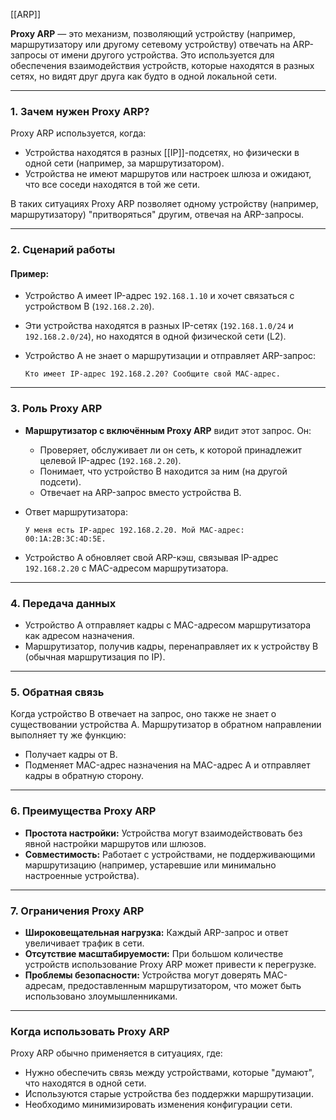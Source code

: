 [[ARP]]


**Proxy ARP** — это механизм, позволяющий устройству (например, маршрутизатору или другому сетевому устройству) отвечать на ARP-запросы от имени другого устройства. Это используется для обеспечения взаимодействия устройств, которые находятся в разных сетях, но видят друг друга как будто в одной локальной сети.

---

### **1. Зачем нужен Proxy ARP?**

Proxy ARP используется, когда:

- Устройства находятся в разных [[IP]]-подсетях, но физически в одной сети (например, за маршрутизатором).
- Устройства не имеют маршрутов или настроек шлюза и ожидают, что все соседи находятся в той же сети.

В таких ситуациях Proxy ARP позволяет одному устройству (например, маршрутизатору) "притворяться" другим, отвечая на ARP-запросы.

---

### **2. Сценарий работы**

#### Пример:

- Устройство A имеет IP-адрес `192.168.1.10` и хочет связаться с устройством B (`192.168.2.20`).
- Эти устройства находятся в разных IP-сетях (`192.168.1.0/24` и `192.168.2.0/24`), но находятся в одной физической сети (L2).
- Устройство A не знает о маршрутизации и отправляет ARP-запрос:
    
    `Кто имеет IP-адрес 192.168.2.20? Сообщите свой MAC-адрес.`
    

---

### **3. Роль Proxy ARP**

- **Маршрутизатор с включённым Proxy ARP** видит этот запрос. Он:
    
    - Проверяет, обслуживает ли он сеть, к которой принадлежит целевой IP-адрес (`192.168.2.20`).
    - Понимает, что устройство B находится за ним (на другой подсети).
    - Отвечает на ARP-запрос вместо устройства B.
- Ответ маршрутизатора:
    
    `У меня есть IP-адрес 192.168.2.20. Мой MAC-адрес: 00:1A:2B:3C:4D:5E.`
    
- Устройство A обновляет свой ARP-кэш, связывая IP-адрес `192.168.2.20` с MAC-адресом маршрутизатора.
    

---

### **4. Передача данных**

- Устройство A отправляет кадры с MAC-адресом маршрутизатора как адресом назначения.
- Маршрутизатор, получив кадры, перенаправляет их к устройству B (обычная маршрутизация по IP).

---

### **5. Обратная связь**

Когда устройство B отвечает на запрос, оно также не знает о существовании устройства A. Маршрутизатор в обратном направлении выполняет ту же функцию:

- Получает кадры от B.
- Подменяет MAC-адрес назначения на MAC-адрес A и отправляет кадры в обратную сторону.

---

### **6. Преимущества Proxy ARP**

- **Простота настройки:** Устройства могут взаимодействовать без явной настройки маршрутов или шлюзов.
- **Совместимость:** Работает с устройствами, не поддерживающими маршрутизацию (например, устаревшие или минимально настроенные устройства).

---

### **7. Ограничения Proxy ARP**

- **Широковещательная нагрузка:** Каждый ARP-запрос и ответ увеличивает трафик в сети.
- **Отсутствие масштабируемости:** При большом количестве устройств использование Proxy ARP может привести к перегрузке.
- **Проблемы безопасности:** Устройства могут доверять MAC-адресам, предоставленным маршрутизатором, что может быть использовано злоумышленниками.

---

### **Когда использовать Proxy ARP**

Proxy ARP обычно применяется в ситуациях, где:

- Нужно обеспечить связь между устройствами, которые "думают", что находятся в одной сети.
- Используются старые устройства без поддержки маршрутизации.
- Необходимо минимизировать изменения конфигурации сети.